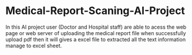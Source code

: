 # Medical-Report-Scaning-AI-Project
In this AI project user (Doctor and Hospital staff) are able to acess the web page or web server of uploading the medical report file when successfully upload pdf then it will gives a excel file to extracted all the text information manage to excel sheet.
